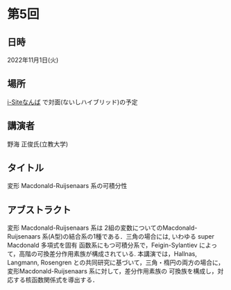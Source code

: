 <script type="text/x-mathjax-config">MathJax.Hub.Config({tex2jax:{inlineMath:[['\$','\$'],['\\(','\\)']],processEscapes:true},CommonHTML: {matchFontHeight:false}});</script>
<script type="text/javascript" async src="https://cdnjs.cloudflare.com/ajax/libs/mathjax/2.7.1/MathJax.js?config=TeX-MML-AM_CHTML"></script>

# 第5回
## 日時
2022年11月1日(火)
## 場所
[i-Siteなんば](https://www.osakafu-u.ac.jp/isitenanba/) で対面(ないしハイブリッド)の予定
## 講演者
野海 正俊氏(立教大学)

## タイトル
変形 Macdonald-Ruijsenaars 系の可積分性

## アブストラクト
変形 Macdonald-Ruijsenaars 系は 2組の変数についてのMacdonald-Ruijsenaars 系(A型)の結合系の1種である．三角の場合には, いわゆる super Macdonald 多項式を固有
函数系にもつ可積分系で，Feigin-Sylantiev によって，高階の可換差分作用素族が構成されている. 本講演では，Hallnas, Langmann, Rosengren との共同研究に基づいて，三角・楕円の両方の場合に，変形Macdonald-Ruijsenaars 系に対して，差分作用素族の
可換族を構成し，対応する核函数関係式を導出する．